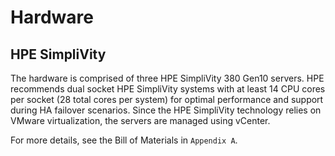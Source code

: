 # Hardware


## HPE SimpliVity

The hardware is comprised of three HPE SimpliVity 380 Gen10 servers. HPE recommends dual socket HPE
SimpliVity systems with at least 14 CPU cores per socket (28 total cores per system) for optimal performance and support
during HA failover scenarios. Since the HPE SimpliVity technology relies on VMware virtualization, the servers are
managed using vCenter.

For more details, see the Bill of Materials in `Appendix A`.
 